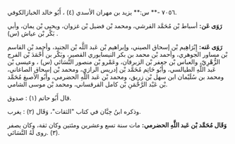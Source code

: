 ٧٠٥٦ -** س:** يزيد بن مهران الأسدي (٤) ، أَبُو خالد الخبازالكوفي.

**رَوَى عَن:** أسباط بْن مُحَمَّد القرشي، ومحمد بْن فضيل بْن غزوان، ويحيى بْن يمان، وأبي بَكْر بْن عياش (س) .

**رَوَى عَنه:** إِبْرَاهِيم بْن إسحاق الصيني، وإبراهيم بْن عَبد اللَّه بْن الجنيد، وأحمد بْن القاسم بْن مساور الجوهري، وأحمد بْن محمد بن بكر النيسابوري القصير، وبَكْر بن أَحْمَدَ بْن الفرج الزُّهْرِيّ، والعباس بْن جعفر بْن الزبرقان، وعَمْرو بْن منصور النَّسَائي (س) ، وعيسى بْن عَبد اللَّهِ الطيالسي، وأَبُو حَاتِم مُحَمَّد بْن إدريس الرازي، ومحمد بْن إسحاق الصاغاني، ومحمد بن سُلَيْمان ابن سهل بْن زريق، ومحمد بْن عَبد اللَّهِ الحضرمي، وأَبُو الأصبغ مُحَمَّد بْن عَبْد الرَّحْمَنِ بْن كامل القرقساني، ومحمد بْن موسى الشامي.

قال أَبُو حاتم (١) : صدوق.

وذكره ابنُ حِبَّان في كتاب "الثقات"، وَقَال (٢) : يغرب.

**وَقَال مُحَمَّد بْن عَبد اللَّهِ الحضرمي:** مات سنة تسع وعشرين ومئتين وكان ثقة، وكان يصفر (٣) .روى لَهُ النَّسَائي.
